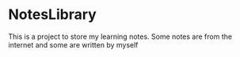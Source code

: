 # NotesLibrary
This is a project to store my learning notes.
Some notes are from the internet and some are written by myself
